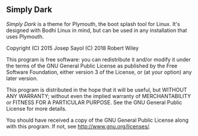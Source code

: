 ## Simply Dark

*Simply Dark* is a theme for Plymouth, the boot splash tool for Linux. It's designed with Bodhi Linux in mind, but can be used in any installation that uses Plymouth.

Copyright (C) 2015  Josep Sayol
          (C) 2018  Robert Wiley

This program is free software: you can redistribute it and/or modify
it under the terms of the GNU General Public License as published by
the Free Software Foundation, either version 3 of the License, or
(at your option) any later version.

This program is distributed in the hope that it will be useful,
but WITHOUT ANY WARRANTY; without even the implied warranty of
MERCHANTABILITY or FITNESS FOR A PARTICULAR PURPOSE.  See the
GNU General Public License for more details.

You should have received a copy of the GNU General Public License
along with this program.  If not, see <http://www.gnu.org/licenses/>.
